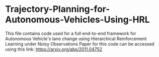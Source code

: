 # Trajectory-Planning-for-Autonomous-Vehicles-Using-HRL
This file contains code used for a full end-to-end framework for Autonomous Vehicle's lane change using Hierarchical Reinforcement Learning under Noisy Observations
Paper for this code can be accessed using this link: https://arxiv.org/abs/2011.04752
